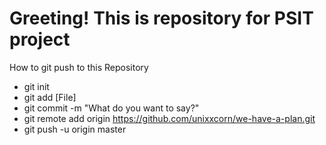 # Greeting! This is repository for PSIT project

How to git push to this Repository
* git init
* git add [File]
* git commit -m "What do you want to say?"
* git remote add origin https://github.com/unixxcorn/we-have-a-plan.git
* git push -u origin master
